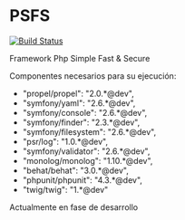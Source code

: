 PSFS
====
[![Build Status](https://travis-ci.org/c15k0/psfs.svg?branch=master)](https://travis-ci.org/c15k0/psfs)

Framework Php Simple Fast & Secure

Componentes necesarios para su ejecución:

* "propel/propel": "2.0.*@dev",
* "symfony/yaml": "2.6.*@dev",
* "symfony/console": "2.6.*@dev",
* "symfony/finder": "2.3.*@dev",
* "symfony/filesystem": "2.6.*@dev",
* "psr/log": "1.0.*@dev",
* "symfony/validator": "2.6.*@dev",
* "monolog/monolog": "1.10.*@dev",
* "behat/behat": "3.0.*@dev",
* "phpunit/phpunit": "4.3.*@dev",
* "twig/twig": "1.*@dev"

Actualmente en fase de desarrollo
